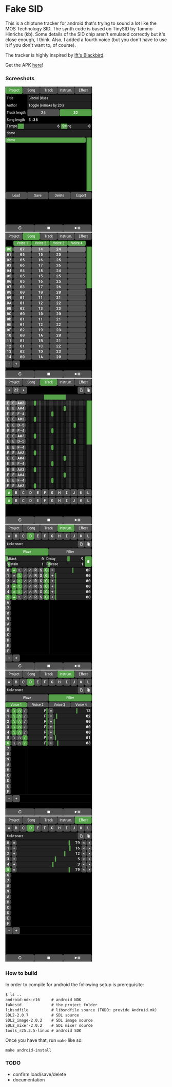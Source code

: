 # Fake SID

This is a chiptune tracker for android that's trying to sound a lot like the MOS Technology SID.
The synth code is based on TinySID by Tammo Hinrichs (kb).
Some details of the SID chip aren't emulated correctly but it's close enough, I think.
Also, I added a fourth voice (but you don't have to use it if you don't want to, of course).

The tracker is highly inspired by [lft's Blackbird](https://csdb.dk/release/?id=161554).

Get the APK [here](http://www.langnerd.de/fakesid/fakesid.apk)!


### Screeshots

![image](screenshots/0.png)
![image](screenshots/1.png)
![image](screenshots/2.png)
![image](screenshots/3.png)
![image](screenshots/4.png)
![image](screenshots/5.png)


### How to build

In order to compile for android the following setup is prerequisite:

	$ ls ..
	android-ndk-r16     # android NDK
	fakesid             # the project folder
	libsndfile          # libsndfile source (TODO: provide Android.mk)
	SDL2-2.0.7          # SDL source
	SDL2_image-2.0.2    # SDL image source
	SDL2_mixer-2.0.2    # SDL mixer source
	tools_r25.2.5-linux # android SDK

Once you have that, run `make` like so:

	make android-install


### TODO

+ confirm load/save/delete
+ documentation
